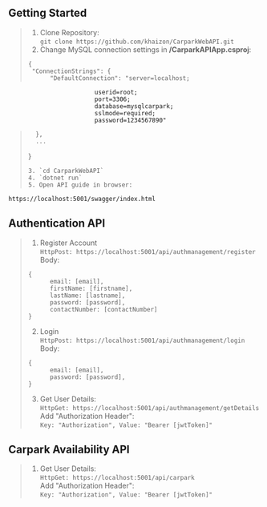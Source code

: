 ## Getting Started
>
> 1. Clone Repository:  
`git clone https://github.com/khaizon/CarparkWebAPI.git`
> 2. Change MySQL connection settings in **/CarparkAPIApp.csproj**:  
>```
>{
>  "ConnectionStrings": {
>       "DefaultConnection": "server=localhost; 
                            userid=root; 
                            port=3306; 
                            database=mysqlcarpark; 
                            sslmode=required; 
                            password=1234567890"
>       },
>       ...
>  }
>```
> 3. `cd CarparkWebAPI`
> 4. `dotnet run`
> 5. Open API guide in browser:  
`https://localhost:5001/swagger/index.html` 

## Authentication API
> 1. Register Account  
`HttpPost: https://localhost:5001/api/authmanagement/register`  
Body:  
>```
>{
>       email: [email],
>       firstName: [firstname],
>       lastName: [lastname],
>       password: [password],
>       contactNumber: [contactNumber]
>}
>```
> 2. Login  
`HttpPost: https://localhost:5001/api/authmanagement/login`  
Body:  
>```
>{
>       email: [email],
>       password: [password],
>}
>```
> 3. Get User Details:  
`HttpGet: https://localhost:5001/api/authmanagement/getDetails`  
Add "Authorization Header":  
`Key: "Authorization", Value: "Bearer [jwtToken]"`

## Carpark Availability API

> 1. Get User Details:  
`HttpGet: https://localhost:5001/api/carpark`  
Add "Authorization Header":  
`Key: "Authorization", Value: "Bearer [jwtToken]"`
